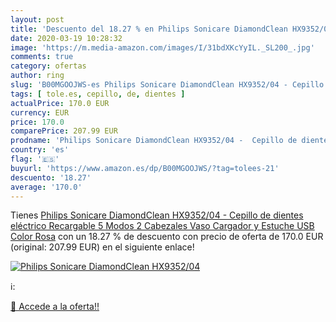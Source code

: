 ```yaml
---
layout: post
title: 'Descuento del 18.27 % en Philips Sonicare DiamondClean HX9352/04 '
date: 2020-03-19 10:28:32
image: 'https://m.media-amazon.com/images/I/31bdXKcYyIL._SL200_.jpg'
comments: true
category: ofertas
author: ring
slug: 'B00MGOOJWS-es Philips Sonicare DiamondClean HX9352/04 - Cepillo de...'
tags: [ tole.es, cepillo, de, dientes ]
actualPrice: 170.0 EUR
currency: EUR
price: 170.0
comparePrice: 207.99 EUR
prodname: 'Philips Sonicare DiamondClean HX9352/04 -  Cepillo de dientes eléctrico Recargable  5 Modos  2 Cabezales  Vaso Cargador y Estuche USB  Color Rosa'
country: 'es'
flag: '🇪🇸'
buyurl: 'https://www.amazon.es/dp/B00MGOOJWS/?tag=tolees-21'
descuento: '18.27'
average: '170.0'
---
```


Tienes [Philips Sonicare DiamondClean HX9352/04 -  Cepillo de dientes eléctrico Recargable  5 Modos  2 Cabezales  Vaso Cargador y Estuche USB  Color Rosa](https://www.amazon.es/dp/B00MGOOJWS/?tag=tolees-21) con un 18.27 % de descuento con precio de oferta de 170.0 EUR (original: 207.99 EUR) en el siguiente enlace!

[![Philips Sonicare DiamondClean HX9352/04 ](https://m.media-amazon.com/images/I/31bdXKcYyIL._SL200_.jpg)](https://www.amazon.es/dp/B00MGOOJWS/?tag=tolees-21)

ℹ️:


[🛒 Accede a la oferta!!](https://www.amazon.es/dp/B00MGOOJWS/?tag=tolees-21)

